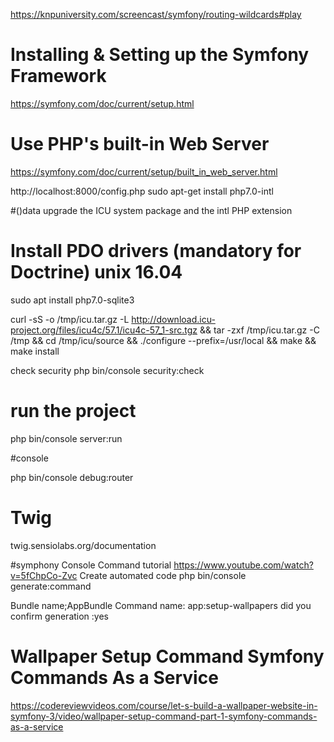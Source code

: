 https://knpuniversity.com/screencast/symfony/routing-wildcards#play


# Installing & Setting up the Symfony Framework

https://symfony.com/doc/current/setup.html


# Use PHP's built-in Web Server
https://symfony.com/doc/current/setup/built_in_web_server.html

http://localhost:8000/config.php
sudo apt-get install php7.0-intl

#()data upgrade the ICU system package and the intl PHP extension

# Install PDO drivers (mandatory for Doctrine) unix 16.04
sudo apt install php7.0-sqlite3


curl -sS -o /tmp/icu.tar.gz -L http://download.icu-project.org/files/icu4c/57.1/icu4c-57_1-src.tgz && tar -zxf /tmp/icu.tar.gz -C /tmp && cd /tmp/icu/source && ./configure --prefix=/usr/local && make && make install   



check security
php bin/console security:check


# run the project
php bin/console server:run


#console

php bin/console debug:router


# Twig

twig.sensiolabs.org/documentation



#symphony Console Command tutorial
https://www.youtube.com/watch?v=5fChpCo-Zvc
Create automated code
php bin/console generate:command

Bundle name;AppBundle
Command name: app:setup-wallpapers
did you confirm generation :yes


# Wallpaper Setup Command Symfony Commands As a Service
https://codereviewvideos.com/course/let-s-build-a-wallpaper-website-in-symfony-3/video/wallpaper-setup-command-part-1-symfony-commands-as-a-service

